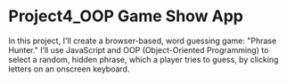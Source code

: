 # Project4_OOP Game Show App
 In this project, I'll create a browser-based, word guessing game: "Phrase Hunter." I’ll use JavaScript and OOP (Object-Oriented Programming) to select a random, hidden phrase, which a player tries to guess, by clicking letters on an onscreen keyboard.
